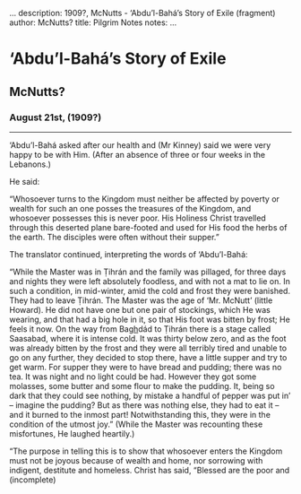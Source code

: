 ...
description: 1909?, McNutts - ‘Abdu’l-Bahá’s Story of Exile (fragment)
author: McNutts? 
title: Pilgrim Notes 
notes:
...


# ‘Abdu’l-Bahá’s Story of Exile
## McNutts?  
### August 21st, (1909?)

------
 

‘Abdu’l-Bahá asked after our health and (Mr Kinney) said we were very happy to be with Him. (After an absence of three or four weeks in the Lebanons.)  

He said:
 
“Whosoever turns to the Kingdom must neither be affected by poverty or wealth for such an one posses the treasures of the Kingdom, and whosoever possesses this is never poor. His Holiness Christ travelled  through this deserted plane bare-footed and used for His food the herbs of the earth. The disciples were often without their supper.”  

The translator continued, interpreting the words of ‘Abdu’l-Bahá:  

“While the Master was in Ṭihrán and the family was pillaged, for three days and nights they were left absolutely foodless, and with not a mat to lie on. In such a condition, in mid-winter, amid the cold and frost they were banished. They had to leave Ṭihrán. The Master was the age of ‘Mr. McNutt’ (little Howard). He did not have one but one pair of stockings, which He was wearing, and that had a big hole in it, so that His foot was bitten by frost; He feels it now. On the way from Ba<u>gh</u>dád to Ṭihrán there is a stage called Saasabad, where it is intense cold. It was thirty below zero, and as the foot was already bitten by the frost and they were all terribly tired and unable to go on any further, they decided to stop there, have a little supper and try to get warm. For supper they were to have bread and pudding; there was no tea. It was night and no light could be had. However they got some molasses, some butter and some flour to make the pudding. It, being so dark that they could see nothing, by mistake a handful of pepper was put in’ – imagine the pudding? But as there was nothing else, they had to eat it – and it burned to the inmost part! Notwithstanding this, they were in the condition of the utmost joy.” (While the Master was recounting these misfortunes, He laughed heartily.)  

“The purpose in telling this is to show that whosoever enters the Kingdom must not be joyous because of wealth and home, nor sorrowing with indigent, destitute and homeless. Christ has said, “Blessed are the poor and (incomplete)

